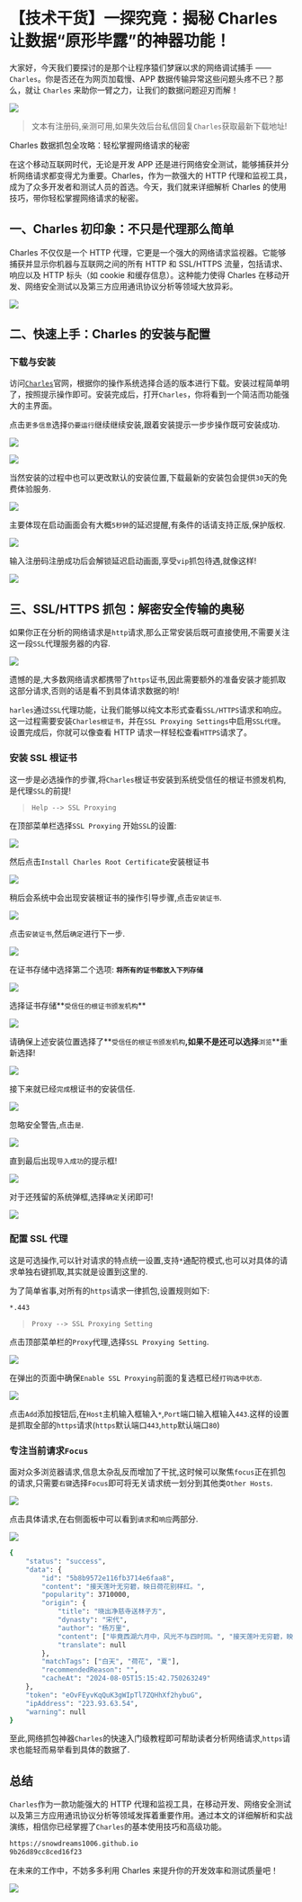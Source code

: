 # 【技术干货】一探究竟：揭秘 Charles 让数据“原形毕露”的神器功能！

大家好，今天我们要探讨的是那个让程序猿们梦寐以求的网络调试捕手 —— `Charles`。你是否还在为网页加载慢、APP 数据传输异常这些问题头疼不已？那么，就让 `Charles` 来助你一臂之力，让我们的数据问题迎刃而解！

![](/assets/picgo/edb10194f9ecbf3c5dccf47533f8941d.png)

> 文本有注册码,亲测可用,如果失效后台私信回复`Charles`获取最新下载地址!

Charles 数据抓包全攻略：轻松掌握网络请求的秘密

在这个移动互联网时代，无论是开发 APP 还是进行网络安全测试，能够捕获并分析网络请求都变得尤为重要。Charles，作为一款强大的 HTTP 代理和监视工具，成为了众多开发者和测试人员的首选。今天，我们就来详细解析 Charles 的使用技巧，带你轻松掌握网络请求的秘密。

## 一、Charles 初印象：不只是代理那么简单

Charles 不仅仅是一个 HTTP 代理，它更是一个强大的网络请求监视器。它能够捕获并显示你机器与互联网之间的所有 HTTP 和 SSL/HTTPS 流量，包括请求、响应以及 HTTP 标头（如 cookie 和缓存信息）。这种能力使得 Charles 在移动开发、网络安全测试以及第三方应用通讯协议分析等领域大放异彩。

![](/assets/picgo/95d4c993d4379a8a9f5fa5ad3a5dee05.png)

## 二、快速上手：Charles 的安装与配置

### 下载与安装

访问[`Charles`](https://www.charlesproxy.com/ "`Charles`")官网，根据你的操作系统选择合适的版本进行下载。安装过程简单明了，按照提示操作即可。安装完成后，打开`Charles`，你将看到一个简洁而功能强大的主界面。

点击`更多信息`选择`仍要运行`继续继续安装,跟着安装提示一步步操作既可安装成功.

![](/assets/picgo/192afd0c9b07fcd0c674bb342f272f5c.png)

![](/assets/picgo/f113bfabe0ad0df405ef2eb35f1b42c3.png)

当然安装的过程中也可以更改默认的安装位置,下载最新的安装包会提供`30`天的免费体验服务.

![](/assets/picgo/5a222287ef0179f16ed865f582da9f7c.png)

主要体现在启动画面会有大概`5秒钟`的延迟提醒,有条件的话请支持正版,保护版权.

![](/assets/picgo/0b993f036e6a5204a70c75b0b5816dd5.png)

输入注册码注册成功后会解锁延迟启动画面,享受`vip`抓包待遇,就像这样!

![](/assets/picgo/63758c1238a84aa586d758ff3995f777.png)

## 三、SSL/HTTPS 抓包：解密安全传输的奥秘

如果你正在分析的网络请求是`http`请求,那么正常安装后既可直接使用,不需要关注这一段`SSL`代理服务器的内容.

![](/assets/picgo/08dfa2fd538ce2801b29e0e7ef9c5bdf.png)

遗憾的是,大多数网络请求都携带了`https`证书,因此需要额外的准备安装才能抓取这部分请求,否则的话是看不到具体请求数据的哟!

`harles`通过`SSL`代理功能，让我们能够以纯文本形式查看`SSL/HTTPS`请求和响应。这一过程需要安装`Charles根证书`，并在`SSL Proxying Settings`中启用`SSL代理`。设置完成后，你就可以像查看 HTTP 请求一样轻松查看`HTTPS`请求了。

### 安装 SSL 根证书

这一步是必选操作的步骤,将`Charles`根证书安装到系统受信任的根证书颁发机构,是代理`SSL`的前提!

> `Help --> SSL Proxying`

在顶部菜单栏选择`SSL Proxying` 开始`SSL`的设置:

![](/assets/picgo/898fa4d178ff15d937a07860fabc3ef8.png)

然后点击`Install Charles Root Certificate`安装根证书

![](/assets/picgo/17dbdea371092d031920219cfe0bc5a5.png)

稍后会系统中会出现安装根证书的操作引导步骤,点击`安装证书`.

![](/assets/picgo/718145600788311fa7d3ae9e755f5731.png)

点击`安装证书`,然后`确定`进行下一步.

![](/assets/picgo/867a5623e6ef64c19a3f04a3b422dcc2.png)

在证书存储中选择第二个选项: **`将所有的证书都放入下列存储`**

![](/assets/picgo/ed7d51d61c9b7e12488fe1e962fd7669.png)

选择证书存储**`受信任的根证书颁发机构`**

![](/assets/picgo/18efa18e008c119e4ef3b50830001793.png)

请确保上述安装位置选择了**`受信任的根证书颁发机构`**,如果不是还可以选择**`浏览`**重新选择!

![](/assets/picgo/91c973fd8ef947bb1496e16f3a1b61c4.png)

接下来就已经`完成`根证书的安装信任.

![](/assets/picgo/a4b6d5aca1c8445fc079fc7b41814364.png)

忽略安全警告,点击`是`.

![](/assets/picgo/8ebd2548160f1075f54a3c436f35cf73.png)

直到最后出现`导入成功`的提示框!

![](/assets/picgo/b168cc0a679e0c28bd004bff94e3d87c.png)

对于还残留的系统弹框,选择`确定`关闭即可!

![](/assets/picgo/e226766cfef515274bb34e197d0d3d68.png)

### 配置 SSL 代理

这是可选操作,可以针对请求的特点统一设置,支持`*`通配符模式,也可以对具体的请求单独右键抓取,其实就是设置到这里的.

为了简单省事,对所有的`https`请求一律抓包,设置规则如下:

```bash
*.443
```

> `Proxy --> SSL Proxying Setting`

点击顶部菜单栏的`Proxy`代理,选择`SSL Proxying Setting`.

![](/assets/picgo/bf0419c988d9fc3ad365ab468b762609.png)

在弹出的页面中确保`Enable SSL Proxying`前面的复选框已经`打钩选中状态`.

![](/assets/picgo/35fc653d0a96ffcccbd2aefb93049305.png)

点击`Add`添加按钮后,在`Host`主机输入框输入`*`,`Port`端口输入框输入`443`.这样的设置是抓取全部的`https`请求(`https`默认端口`443`,`http`默认端口`80`)

### 专注当前请求`Focus`

面对众多浏览器请求,信息太杂乱反而增加了干扰,这时候可以聚焦`focus`正在抓包的请求,只需要`右键`选择`Focus`即可将无关请求统一划分到其他类`Other Hosts`.

![](/assets/picgo/f2dd456b2c514ec8fb2109e45e3be551.png)

点击具体请求,在右侧面板中可以看到`请求`和`响应`两部分.

![](/assets/picgo/beb258f800f5255ba3324158ac217f17.png)

```bash
{
    "status": "success",
    "data": {
        "id": "5b8b9572e116fb3714e6faa8",
        "content": "接天莲叶无穷碧，映日荷花别样红。",
        "popularity": 3710000,
        "origin": {
            "title": "晓出净慈寺送林子方",
            "dynasty": "宋代",
            "author": "杨万里",
            "content": ["毕竟西湖六月中，风光不与四时同。", "接天莲叶无穷碧，映日荷花别样红。"],
            "translate": null
        },
        "matchTags": ["白天", "荷花", "夏"],
        "recommendedReason": "",
        "cacheAt": "2024-08-05T15:15:42.750263249"
    },
    "token": "eOvFEyvKqQuK3gWIpTl7ZQHhXf2hybuG",
    "ipAddress": "223.93.63.54",
    "warning": null
}
```

至此,网络抓包神器`Charles`的快速入门级教程即可帮助读者分析网络请求,`https`请求也能轻而易举看到具体的数据了.

## 总结

`Charles`作为一款功能强大的 HTTP 代理和监视工具，在移动开发、网络安全测试以及第三方应用通讯协议分析等领域发挥着重要作用。通过本文的详细解析和实战演练，相信你已经掌握了`Charles`的基本使用技巧和高级功能。

```bash
https://snowdreams1006.github.io
9b26d89cc8ced16f23
```

在未来的工作中，不妨多多利用 Charles 来提升你的开发效率和测试质量吧！

![](/assets/picgo/b7518f03731e67f6c4501f57a1a63ea4.png)
